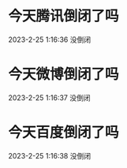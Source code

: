 # 今天腾讯倒闭了吗

2023-2-25 1:16:36 没倒闭

# 今天微博倒闭了吗

2023-2-25 1:16:37 没倒闭

# 今天百度倒闭了吗

2023-2-25 1:16:38 没倒闭

